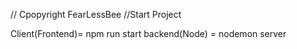 // Cpopyright FearLessBee
//Start Project

Client(Frontend)= npm run start
backend(Node) = nodemon server

